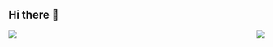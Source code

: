 ## Hi there 👋

<!--
**AirGHub/AirGHub** is a ✨ _special_ ✨ repository because its `README.md` (this file) appears on your GitHub profile.

Here are some ideas to get you started:

- 🔭 I’m currently working on ...
- 🌱 I’m currently learning ...
- 👯 I’m looking to collaborate on ...
- 🤔 I’m looking for help with ...
- 💬 Ask me about ...
- 📫 How to reach me: ...
- 😄 Pronouns: ...
- ⚡ Fun fact: ...
-->

<img   align="left" src="https://github-readme-stats.vercel.app/api?username=AirGHub&locale=en&line_height=33&show_icons=true&hide=&theme=radical&rank_icon=default&custom_title=AirGHub"/>
<img   align="right" src="https://github-readme-stats.vercel.app/api/top-langs/?username=AirGHub&locale=en&line_height=33&theme=radical&langs_count=10&layout=donut&custom_title=Languages"/>
